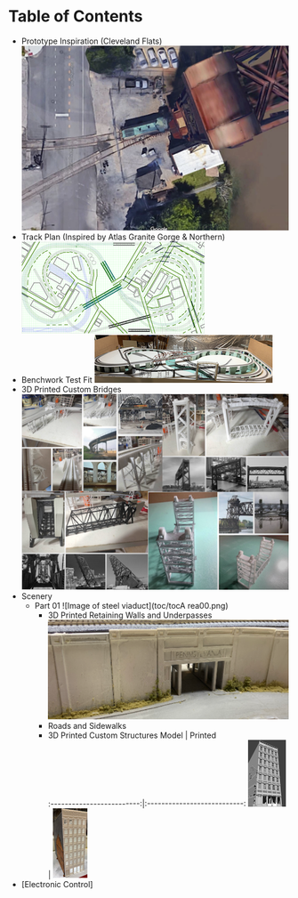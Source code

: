 # Table of Contents

- Prototype Inspiration (Cleveland Flats)
   ![Turnout at Lift Bridge](toc/tocTurnoutAtLiftBridge.png)
- Track Plan (Inspired by Atlas Granite Gorge & Northern)
   ![Plan](toc/tocRev8s.png)
- Benchwork Test Fit
   ![Benchwork](toc/tocIMG_0104.png)
- 3D Printed Custom Bridges
   ![Models and Prototype Inspirations](toc/tocCustom3DPrintedModels.png)
- Scenery
   - Part 01
      ![Image of steel viaduct](toc/tocA
      rea00.png)
      - 3D Printed Retaining Walls and Underpasses
         ![Setting](toc/tocRetainingWall_p.png)
      - Roads and Sidewalks
      - 3D Printed Custom Structures
         Model         |   Printed                   
         :-------------------------:|:---------------------------:
         ![](toc/tocCsmall.png)  |  ![](toc/tocCsmall_p.png)
- [Electronic Control]
